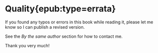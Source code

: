 # Quality{epub:type=errata}

If you found any typos or errors in this book while reading it, please let me know so I can publish a revised version.

See the *By the same author* section for how to contact me.

Thank you very much!
